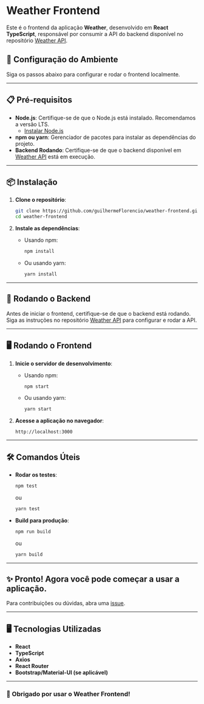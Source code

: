 
# Weather Frontend

Este é o frontend da aplicação **Weather**, desenvolvido em **React TypeScript**, responsável por consumir a API do backend disponível no repositório [Weather API](https://github.com/guilhermeFlorencio/weather-api/).

## 🚀 Configuração do Ambiente

Siga os passos abaixo para configurar e rodar o frontend localmente.

---

## 📋 Pré-requisitos

- **Node.js**: Certifique-se de que o Node.js está instalado. Recomendamos a versão LTS.
  - [Instalar Node.js](https://nodejs.org/)
- **npm ou yarn**: Gerenciador de pacotes para instalar as dependências do projeto.
- **Backend Rodando**: Certifique-se de que o backend disponível em [Weather API](https://github.com/guilhermeFlorencio/weather-api/) está em execução.

---

## 📦 Instalação

1. **Clone o repositório**:
   ```bash
   git clone https://github.com/guilhermeFlorencio/weather-frontend.git
   cd weather-frontend
   ```

2. **Instale as dependências**:
   - Usando npm:
     ```bash
     npm install
     ```
   - Ou usando yarn:
     ```bash
     yarn install
     ```

---

## 🐳 Rodando o Backend

Antes de iniciar o frontend, certifique-se de que o backend está rodando. Siga as instruções no repositório [Weather API](https://github.com/guilhermeFlorencio/weather-api/) para configurar e rodar a API.

---

## 🖥️ Rodando o Frontend

1. **Inicie o servidor de desenvolvimento**:
   - Usando npm:
     ```bash
     npm start
     ```
   - Ou usando yarn:
     ```bash
     yarn start
     ```

2. **Acesse a aplicação no navegador**:
   ```
   http://localhost:3000
   ```

---

## 🛠 Comandos Úteis

- **Rodar os testes**:
  ```bash
  npm test
  ```
  ou
  ```bash
  yarn test
  ```

- **Build para produção**:
  ```bash
  npm run build
  ```
  ou
  ```bash
  yarn build
  ```

---

## ✨ Pronto! Agora você pode começar a usar a aplicação.

Para contribuições ou dúvidas, abra uma [issue](https://github.com/guilhermeFlorencio/weather-frontend/issues).

---

## 🖥️ Tecnologias Utilizadas

- **React**
- **TypeScript**
- **Axios**
- **React Router**
- **Bootstrap/Material-UI (se aplicável)**

---

### 🌟 Obrigado por usar o Weather Frontend!

